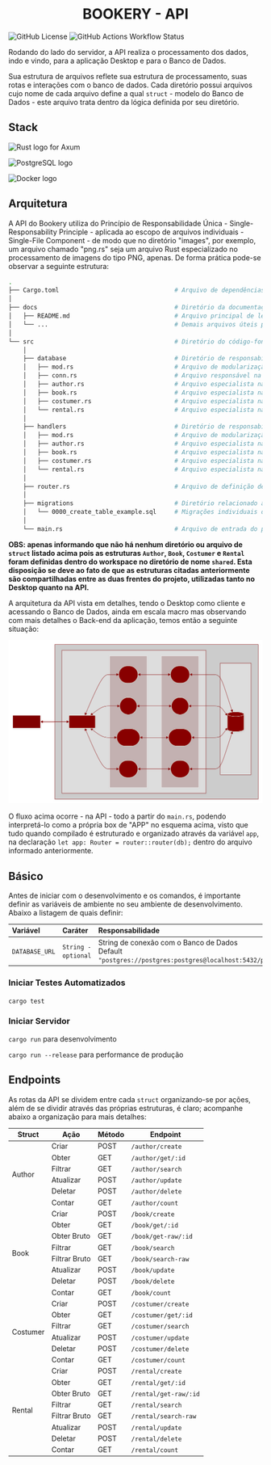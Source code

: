 <h1 align="center">BOOKERY - API</h1>

![GitHub License](https://img.shields.io/github/license/LucasGoncSilva/bookery?labelColor=101010)
![GitHub Actions Workflow Status](https://img.shields.io/github/actions/workflow/status/LucasGoncSilva/bookery/unittest.yml?style=flat&labelColor=%23101010)

Rodando do lado do servidor, a API realiza o processamento dos dados, indo e vindo, para a aplicação Desktop e para o Banco de Dados.

Sua estrutura de arquivos reflete sua estrutura de processamento, suas rotas e interações com o banco de dados. Cada diretório possui arquivos cujo nome de cada arquivo define a qual `struct` - modelo do Banco de Dados - este arquivo trata dentro da lógica definida por seu diretório.

## Stack

![Rust logo for Axum](https://img.shields.io/badge/Axum-ef4900?style=for-the-badge&logo=rust&logoColor=white)

![PostgreSQL logo](https://img.shields.io/badge/PostgreSQL-316192?style=for-the-badge&logo=postgresql&logoColor=white)

![Docker logo](https://img.shields.io/badge/Docker-2CA5E0?style=for-the-badge&logo=docker&logoColor=white)

## Arquitetura

A API do Bookery utiliza do Princípio de Responsabilidade Única - Single-Responsability Principle - aplicada ao escopo de arquivos individuais - Single-File Component - de modo que no diretório "images", por exemplo, um arquivo chamado "png.rs" seja um arquivo Rust especializado no processamento de imagens do tipo PNG, apenas. De forma prática pode-se observar a seguinte estrutura:

```bash
.
├── Cargo.toml                                # Arquivo de dependências do projeto
│
├── docs                                      # Diretório da documentação
│   ├── README.md                             # Arquivo principal de leitura
│   └── ...                                   # Demais arquivos úteis para documentação
│
└── src                                       # Diretório do código-fonte
    │
    ├── database                              # Diretório de responsabilidades do Banco de Dados
    │   ├── mod.rs                            # Arquivo de modularização do diretório
    │   ├── conn.rs                           # Arquivo responsável na conexão com o Banco de Dados
    │   ├── author.rs                         # Arquivo especialista na struct "Author"
    │   ├── book.rs                           # Arquivo especialista na struct "Book"
    │   ├── costumer.rs                       # Arquivo especialista na struct "Costumer"
    │   └── rental.rs                         # Arquivo especialista na struct "Rental"
    │
    ├── handlers                              # Diretório de responsabilidades das funções de processamento
    │   ├── mod.rs                            # Arquivo de modularização do diretório
    │   ├── author.rs                         # Arquivo especialista na struct "Author"
    │   ├── book.rs                           # Arquivo especialista na struct "Book"
    │   ├── costumer.rs                       # Arquivo especialista na struct "Costumer"
    │   └── rental.rs                         # Arquivo especialista na struct "Rental"
    │
    ├── router.rs                             # Arquivo de definição de rotas e métodos
    │
    ├── migrations                            # Diretório relacionado às migrações do Banco de Dados
    │   └── 0000_create_table_example.sql     # Migrações individuais do Banco de Dados em sequência
    │
    └── main.rs                               # Arquivo de entrada do projeto - API
```

**OBS: apenas informando que não há nenhum diretório ou arquivo de `struct` listado acima pois as estruturas `Author`, `Book`, `Costumer` e `Rental` foram definidas dentro do workspace no diretório de nome `shared`. Esta disposição se deve ao fato de que as estruturas citadas anteriormente são compartilhadas entre as duas frentes do projeto, utilizadas tanto no Desktop quanto na API.**

A arquitetura da API vista em detalhes, tendo o Desktop como cliente e acessando o Banco de Dados, ainda em escala macro mas observando com mais detalhes o Back-end da aplicação, temos então a seguinte situação:

![Arquitetura Geral](./arch.svg)

O fluxo acima ocorre - na API - todo a partir do `main.rs`, podendo interpretá-lo como a própria box de "APP" no esquema acima, visto que tudo quando compilado é estruturado e organizado através da variável `app`, na declaração `let app: Router = router::router(db);` dentro do arquivo informado anteriormente.

## Básico

Antes de iniciar com o desenvolvimento e os comandos, é importante definir as variáveis de ambiente no seu ambiente de desenvolvimento. Abaixo a listagem de quais definir:

| Variável       | Caráter             | Responsabilidade                                                                                           |
| :------------- | :------------------ | :--------------------------------------------------------------------------------------------------------- |
| `DATABASE_URL` | `String - optional` | String de conexão com o Banco de Dados<br>Default `"postgres://postgres:postgres@localhost:5432/postgres"` |

### Iniciar Testes Automatizados

`cargo test`

### Iniciar Servidor

`cargo run` para desenvolvimento

`cargo run --release` para performance de produção

## Endpoints

As rotas da API se dividem entre cada `struct` organizando-se por ações, além de se dividir através das próprias estruturas, é claro; acompanhe abaixo a organização para mais detalhes:

<table>
    <thead>
        <tr>
            <th>Struct</th>
            <th>Ação</th>
            <th>Método</th>
            <th>Endpoint</th>
        </tr>
    </thead>
    <tbody>
        <tr>
            <td rowspan=6>Author</td>
            <td>Criar</td>
            <td>POST</td>
            <td><code>/author/create</code></td>
        </tr>
        <tr>
            <td>Obter</td>
            <td>GET</td>
            <td><code>/author/get/:id</code></td>
        </tr>
        <tr>
            <td>Filtrar</td>
            <td>GET</td>
            <td><code>/author/search</code></td>
        </tr>
        <tr>
            <td>Atualizar</td>
            <td>POST</td>
            <td><code>/author/update</code></td>
        </tr>
        <tr>
            <td>Deletar</td>
            <td>POST</td>
            <td><code>/author/delete</code></td>
        </tr>
        <tr>
            <td>Contar</td>
            <td>GET</td>
            <td><code>/author/count</code></td>
        </tr>
        <tr>
            <td rowspan=8>Book</td>
            <td>Criar</td>
            <td>POST</td>
            <td><code>/book/create</code></td>
        </tr>
        <tr>
            <td>Obter</td>
            <td>GET</td>
            <td><code>/book/get/:id</code></td>
        </tr>
        <tr>
            <td>Obter Bruto</td>
            <td>GET</td>
            <td><code>/book/get-raw/:id</code></td>
        </tr>
        <tr>
            <td>Filtrar</td>
            <td>GET</td>
            <td><code>/book/search</code></td>
        </tr>
            <td>Filtrar Bruto</td>
            <td>GET</td>
            <td><code>/book/search-raw</code></td>
        </tr>
        <tr>
            <td>Atualizar</td>
            <td>POST</td>
            <td><code>/book/update</code></td>
        </tr>
        <tr>
            <td>Deletar</td>
            <td>POST</td>
            <td><code>/book/delete</code></td>
        </tr>
        <tr>
            <td>Contar</td>
            <td>GET</td>
            <td><code>/book/count</code></td>
        </tr>
        <tr>
            <td rowspan=6>Costumer</td>
            <td>Criar</td>
            <td>POST</td>
            <td><code>/costumer/create</code></td>
        </tr>
        <tr>
            <td>Obter</td>
            <td>GET</td>
            <td><code>/costumer/get/:id</code></td>
        </tr>
        <tr>
            <td>Filtrar</td>
            <td>GET</td>
            <td><code>/costumer/search</code></td>
        </tr>
        <tr>
            <td>Atualizar</td>
            <td>POST</td>
            <td><code>/costumer/update</code></td>
        </tr>
        <tr>
            <td>Deletar</td>
            <td>POST</td>
            <td><code>/costumer/delete</code></td>
        </tr>
        <tr>
            <td>Contar</td>
            <td>GET</td>
            <td><code>/costumer/count</code></td>
        </tr>
        <tr>
            <td rowspan=8>Rental</td>
            <td>Criar</td>
            <td>POST</td>
            <td><code>/rental/create</code></td>
        </tr>
        <tr>
            <td>Obter</td>
            <td>GET</td>
            <td><code>/rental/get/:id</code></td>
        </tr>
        <tr>
            <td>Obter Bruto</td>
            <td>GET</td>
            <td><code>/rental/get-raw/:id</code></td>
        </tr>
        <tr>
            <td>Filtrar</td>
            <td>GET</td>
            <td><code>/rental/search</code></td>
        </tr>
            <td>Filtrar Bruto</td>
            <td>GET</td>
            <td><code>/rental/search-raw</code></td>
        </tr>
        <tr>
            <td>Atualizar</td>
            <td>POST</td>
            <td><code>/rental/update</code></td>
        </tr>
        <tr>
            <td>Deletar</td>
            <td>POST</td>
            <td><code>/rental/delete</code></td>
        </tr>
        <tr>
            <td>Contar</td>
            <td>GET</td>
            <td><code>/rental/count</code></td>
        </tr>
    </tbody>
</table>
